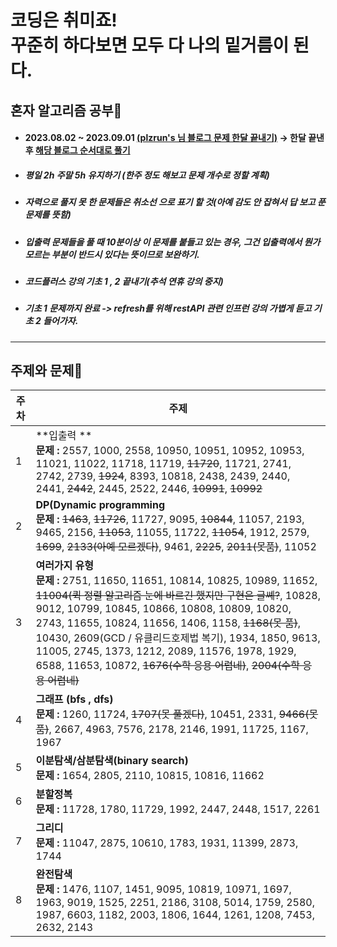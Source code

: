 # 코딩은 취미죠! <br> 꾸준히 하다보면 모두 다 나의 밑거름이 된다.


## 혼자 알고리즘 공부🚀
- #### 2023.08.02 ~ 2023.09.01 [**(plzrun's 님 블로그 문제 한달 끝내기)**](https://plzrun.tistory.com/entry/%EC%95%8C%EA%B3%A0%EB%A6%AC%EC%A6%98-%EB%AC%B8%EC%A0%9C%ED%92%80%EC%9D%B4PS-%EC%8B%9C%EC%9E%91%ED%95%98%EA%B8%B0)  ->  한달 끝낸 후 [**해당 블로그 순서대로 풀기**](https://dev-dain.tistory.com/155)
- ##### 평일 2h 주말 5h 유지하기 (한주 정도 해보고 문제 개수로 정할 계획)
- ##### 자력으로 풀지 못 한 문제들은 취소선 으로 표기 할 것(아예 감도 안 잡혀서 답 보고 푼 문제를 뜻함)
- ##### 입출력 문제들을 풀 때 10분이상 이 문제를 붙들고 있는 경우, 그건 입출력에서 뭔가 모르는 부분이 반드시 있다는 뜻이므로 보완하기.
- ##### 코드플러스 강의 기초 1 , 2 끝내기(추석 연휴 강의 중지)
- ##### 기초 1 문제까지 완료 -> refresh를 위해 restAPI 관련 인프런 강의 가볍게 듣고 기초 2 들어가자.


---

## 주제와 문제📖
| 주차 | 주제 |
|---|---|
| 1  |  **입출력 **  <br>**문제 :** 2557, 1000, 2558, 10950, 10951, 10952, 10953, 11021, 11022, 11718, 11719, ~~11720~~, 11721, 2741, 2742, 2739, ~~1924~~, 8393, 10818, 2438, 2439, 2440, 2441, ~~2442~~, 2445, 2522, 2446, ~~10991~~, ~~10992~~|
| 2  |  **DP(Dynamic programming** <br>**문제 :**  ~~1463~~, ~~11726~~, 11727, 9095, ~~10844~~, 11057, 2193, 9465, 2156, ~~11053~~, 11055, 11722, ~~11054~~, 1912, 2579, ~~1699~~, ~~2133(아예 모르겠다)~~, 9461, ~~2225~~, ~~2011(못품)~~, 11052|
| 3  |  **여러가지 유형** <br>**문제 :**  2751, 11650, 11651, 10814, 10825, 10989, 11652, ~~11004(퀵 정렬 알고리즘 눈에 바르긴 했지만 구현은 글쎼?~~, 10828, 9012, 10799, 10845, 10866, 10808, 10809, 10820, 2743, 11655, 10824, 11656, 1406, 1158, ~~1168(못 품)~~, 10430, 2609(GCD / 유클리드호제법 복기), 1934, 1850, 9613, 11005, 2745, 1373, 1212, 2089, 11576, 1978, 1929, 6588, 11653, 10872, ~~1676(수학 응용 어렵네)~~, ~~2004(수학 응용 어렵네)~~|
| 4  |  **그래프 (bfs , dfs)**  <br>**문제 :** 1260, 11724, ~~1707(못 풀겠다)~~, 10451, 2331, ~~9466(못 품)~~, 2667, 4963, 7576, 2178, 2146, 1991, 11725, 1167, 1967|
| 5  |  **이분탐색/삼분탐색(binary search)**  <br>**문제 :** 1654, 2805, 2110, 10815, 10816, 11662|
| 6  |  **분할정복**  <br>**문제 :** 11728, 1780, 11729, 1992, 2447, 2448, 1517, 2261|
| 7  |  **그리디**  <br>**문제 :** 11047, 2875, 10610, 1783, 1931, 11399, 2873, 1744|
| 8  |  **완전탐색**  <br>**문제 :** 1476, 1107, 1451, 9095, 10819, 10971, 1697, 1963, 9019, 1525, 2251, 2186, 3108, 5014, 1759, 2580, 1987, 6603, 1182, 2003, 1806, 1644, 1261, 1208, 7453, 2632, 2143|












